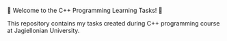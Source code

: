 🚀 Welcome to the C++ Programming Learning Tasks! 🚀

This repository contains my tasks created during C++ programming course at Jagiellonian University.

